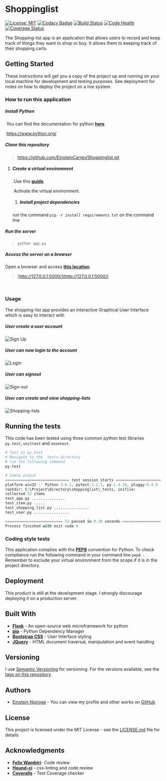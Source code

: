 # Shoppinglist

[![License: MIT](https://img.shields.io/badge/License-MIT-blue.svg)](https://opensource.org/licenses/MIT)
[![Codacy Badge](https://api.codacy.com/project/badge/Grade/5f0fcd8fd4094250b52dcaf7b08f1cb4)](https://www.codacy.com/app/EinsteinCarrey/Shoppinglist?utm_source=github.com&amp;utm_medium=referral&amp;utm_content=EinsteinCarrey/Shoppinglist&amp;utm_campaign=Badge_Grade)
[![Build Status](https://travis-ci.org/EinsteinCarrey/Shoppinglist.svg?branch=master)](https://travis-ci.org/EinsteinCarrey/Shoppinglist)
[![Code Health](https://landscape.io/github/EinsteinCarrey/Shoppinglist/master/landscape.svg?style=flat)](https://landscape.io/github/EinsteinCarrey/Shoppinglist/master)
[![Coverage Status](https://coveralls.io/repos/github/EinsteinCarrey/Shoppinglist/badge.svg?branch=master)](https://coveralls.io/github/EinsteinCarrey/Shoppinglist?branch=master)



The Shopping-list app is an application that allows users to record and keep track of things they want to shop or buy. It allows them to keeping track of their shopping carts.

## Getting Started

These instructions will get you a copy of the project up and running on your local machine for development and testing purposes. See deployment for notes on how to deploy the project on a live system.

### How to run this application

##### Install Python

​	You can find the documentation for python **[here](https://www.python.org/)**

​	https://www.python.org/

##### Clone this repository

> https://github.com/EinsteinCarrey/Shoppinglist.git

1. ##### Create a virtual environment

   ​	Use this [**guide**](http://python-guide-pt-br.readthedocs.io/en/latest/dev/virtualenvs/).

   ​	Activate the  virtual environment.

   1. ##### Install project dependencies

     run the command `pip -r install requirements.txt` on the command line


##### Run the server

> `python app.py`

##### Access the server on a browser

Open a browser and access **[this location](http://127.0.0.1:5000/)**.

> [http://127.0.0.1:5000/](http://127.0.0.1:5000/)

​

### Usage

The shopping-list app provides an interactive Graphical User Interface which is easy to interact with

##### User create a user account

![Sign Up](https://raw.githubusercontent.com/EinsteinCarrey/Shoppinglist/flask/Designs/screenshots/signup-screen.png)

##### User can now login to the account

![Login](https://raw.githubusercontent.com/EinsteinCarrey/Shoppinglist/flask/Designs/screenshots/login-screen.png)

##### User can signout

![Sign-out](https://raw.githubusercontent.com/EinsteinCarrey/Shoppinglist/flask/Designs/screenshots/signout.png)

##### User can create and view shopping-lists

![Shopping-lists](https://raw.githubusercontent.com/EinsteinCarrey/Shoppinglist/flask/Designs/screenshots/shopping-list.png)



## Running the tests

This code has been tested using three common python test libraries `py.test`, `unittest` and `nosetest`.

```python
# Test in py.test
# Navigate to the _tests directory
# run the following command
py.test

# Samle output
============================= test session starts =============================
platform win32 -- Python 3.6.1, pytest-3.2.1, py-1.4.34, pluggy-0.4.0
rootdir: C:\Project\Directory\shoppinglist\_tests, inifile:
collected 52 items
test_app.py ...............
test_item.py .....
test_shopping_list.py ................
test_user.py ................

========================== 52 passed in 0.30 seconds ==========================
Process finished with exit code 0

```

### Coding style tests

This application complies with the [**PEP8**](https://www.python.org/dev/peps/pep-0008/) convention for Python. To check compliance run the following command in your command line `pep8 .` Remember to exclude your virtual environment from the scope if it is in the project directory.



## Deployment

This product is still at the development stage. I strongly discourage deploying it on a production server.

## Built With

* [**Flask**](http://flask.pocoo.org/) - An open-source  web microframework for python
* [**pip**](https://pypi.python.org/pypi/pip) - Python Dependency Manager
* [**Bootstrap CSS**](http://getbootstrap.com/css/) - User Interface styling
* [**JQuery**](https://jquery.com/) - HTML document traversal, manipulation and event handling

## Versioning

I use [Semantic Versioning](http://semver.org/) for versioning. For the versions available, see the [tags on this repository](https://github.com/your/project/tags).

## Authors

* [Einstein Njoroge](https://github.com/EinsteinCarrey) - You can view my profile and other works on [GitHub](https://github.com/EinsteinCarrey)

## License

This project is licensed under the MIT License - see the [LICENSE.md](LICENSE.md) file for details

## Acknowledgments

* [**Felix Wambiri**](https://github.com/FelixWambiri)- Code review
* [**Hound-ci**](https://github.com/houndci-bot) - css-linting and code review
* **[Coveralls](https://coveralls.io/)** - Test Coverage checker

